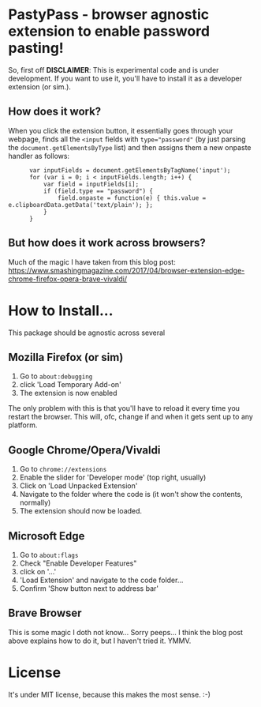 # PastyPass - browser agnostic extension to enable password pasting!

So, first off **DISCLAIMER**: This is experimental code and is under development. If you want to use it, you'll have to install it as a developer extension (or sim.). 

## How does it work?

When you click the extension button, it essentially goes through your webpage, finds all the `<input` fields with `type="password"` (by just parsing the `document.getElementsByType` list) and then assigns them a new onpaste handler as follows:
```
      var inputFields = document.getElementsByTagName('input');
      for (var i = 0; i < inputFields.length; i++) {
          var field = inputFields[i];
          if (field.type == "password") {
              field.onpaste = function(e) { this.value = e.clipboardData.getData('text/plain'); };
          }
      }
```

## But how does it work across browsers?

Much of the magic I have taken from this blog post: https://www.smashingmagazine.com/2017/04/browser-extension-edge-chrome-firefox-opera-brave-vivaldi/ 

# How to Install...

This package should be agnostic across several 

## Mozilla Firefox (or sim)

1. Go to `about:debugging`
1. click 'Load Temporary Add-on'
1. The extension is now enabled

The only problem with this is that you'll have to reload it every time you restart the browser. This will, ofc, change if and when it gets sent up to any platform.

## Google Chrome/Opera/Vivaldi

1. Go to `chrome://extensions`
1. Enable the slider for 'Developer mode' (top right, usually)
1. Click on 'Load Unpacked Extension'
1. Navigate to the folder where the code is (it won't show the contents, normally)
1. The extension should now be loaded.

## Microsoft Edge

1. Go to `about:flags`
1. Check "Enable Developer Features"
1. click on '...'
1. 'Load Extension' and navigate to the code folder...
1. Confirm 'Show button next to address bar'

## Brave Browser

This is some magic I doth not know... Sorry peeps... I think the blog post above explains how to do it, but I haven't tried it. YMMV.

# License

It's under MIT license, because this makes the most sense. :-)
